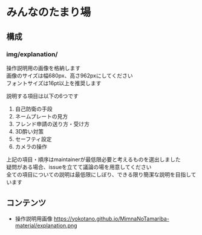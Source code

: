 みんなのたまり場
================

構成
----
### img/explanation/
操作説明用の画像を格納します  
画像のサイズは幅680px、高さ962pxにしてください  
フォントサイズは16pt以上を推奨します

説明する項目は以下の6つです
1. 自己防衛の手段
2. ネームプレートの見方
3. フレンド申請の送り方・受け方
4. 3D酔い対策
5. セーフティ設定
6. カメラの操作

上記の項目・順序はmaintainerが最低限必要と考えるものを選出しました  
疑問がある場合、issueを立てて議論の場を用意してください  
全ての項目についての説明は最低限にしぼり、できる限り簡潔な説明を目指しています

コンテンツ
-----------
- 操作説明用画像 https://yokotano.github.io/MimnaNoTamariba-material/explanation.png
